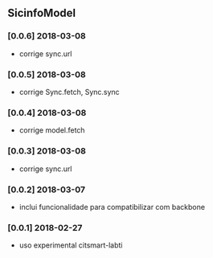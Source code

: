 ## SicinfoModel

### [0.0.6] 2018-03-08
- corrige sync.url

### [0.0.5] 2018-03-08
- corrige Sync.fetch, Sync.sync

### [0.0.4] 2018-03-08
- corrige model.fetch

### [0.0.3] 2018-03-08
- corrige sync.url

### [0.0.2] 2018-03-07
- inclui funcionalidade para compatibilizar com backbone

### [0.0.1] 2018-02-27
- uso experimental citsmart-labti